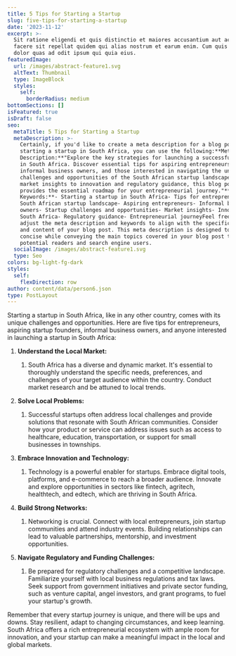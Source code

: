 ```yaml
---
title: 5 Tips for Starting a Startup
slug: five-tips-for-starting-a-startup
date: '2023-11-12'
excerpt: >-
  Sit ratione eligendi et quis distinctio et maiores accusantium aut accusamus
  facere sit repellat quidem qui alias nostrum et earum enim. Cum quis sint eos
  dolor quas ad odit ipsum qui quia eius.
featuredImage:
  url: /images/abstract-feature1.svg
  altText: Thumbnail
  type: ImageBlock
  styles:
    self:
      borderRadius: medium
bottomSections: []
isFeatured: true
isDraft: false
seo:
  metaTitle: 5 Tips for Starting a Startup
  metaDescription: >-
    Certainly, if you'd like to create a meta description for a blog post about
    starting a startup in South Africa, you can use the following:**Meta
    Description:**"Explore the key strategies for launching a successful startup
    in South Africa. Discover essential tips for aspiring entrepreneurs,
    informal business owners, and those interested in navigating the unique
    challenges and opportunities of the South African startup landscape. From
    market insights to innovation and regulatory guidance, this blog post
    provides the essential roadmap for your entrepreneurial journey."**Main
    Keywords:**- Starting a startup in South Africa- Tips for entrepreneurs-
    South African startup landscape- Aspiring entrepreneurs- Informal business
    owners- Startup challenges and opportunities- Market insights- Innovation in
    South Africa- Regulatory guidance- Entrepreneurial journeyFeel free to
    adjust the meta description and keywords to align with the specific focus
    and content of your blog post. This meta description is designed to be
    concise while conveying the main topics covered in your blog post to
    potential readers and search engine users.
  socialImage: /images/abstract-feature1.svg
  type: Seo
colors: bg-light-fg-dark
styles:
  self:
    flexDirection: row
author: content/data/person6.json
type: PostLayout
---
```

Starting a startup in South Africa, like in any other country, comes with its unique challenges and opportunities. Here are five tips for entrepreneurs, aspiring startup founders, informal business owners, and anyone interested in launching a startup in South Africa:

1.  **Understand the Local Market:**

    1.  South Africa has a diverse and dynamic market. It's essential to thoroughly understand the specific needs, preferences, and challenges of your target audience within the country. Conduct market research and be attuned to local trends.

2.  **Solve Local Problems:**

    1.  Successful startups often address local challenges and provide solutions that resonate with South African communities. Consider how your product or service can address issues such as access to healthcare, education, transportation, or support for small businesses in townships.

3.  **Embrace Innovation and Technology:**

    1.  Technology is a powerful enabler for startups. Embrace digital tools, platforms, and e-commerce to reach a broader audience. Innovate and explore opportunities in sectors like fintech, agritech, healthtech, and edtech, which are thriving in South Africa.

4.  **Build Strong Networks:**

    1.  Networking is crucial. Connect with local entrepreneurs, join startup communities and attend industry events. Building relationships can lead to valuable partnerships, mentorship, and investment opportunities.

5.  **Navigate Regulatory and Funding Challenges:**

    1.  Be prepared for regulatory challenges and a competitive landscape. Familiarize yourself with local business regulations and tax laws. Seek support from government initiatives and private sector funding, such as venture capital, angel investors, and grant programs, to fuel your startup's growth.

Remember that every startup journey is unique, and there will be ups and downs. Stay resilient, adapt to changing circumstances, and keep learning. South Africa offers a rich entrepreneurial ecosystem with ample room for innovation, and your startup can make a meaningful impact in the local and global markets.
